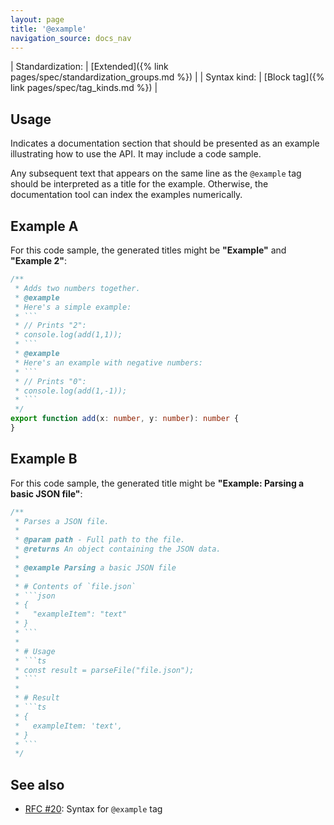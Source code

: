 ```yaml
---
layout: page
title: '@example'
navigation_source: docs_nav
---
```


| Standardization: | [Extended]({% link pages/spec/standardization_groups.md %}) |
| Syntax kind: | [Block tag]({% link pages/spec/tag_kinds.md %}) |


## Usage

Indicates a documentation section that should be presented as an example illustrating how to use the API.
It may include a code sample.

Any subsequent text that appears on the same line as the `@example` tag should be interpreted
as a title for the example.  Otherwise, the documentation tool can index the examples numerically.

## Example A

For this code sample, the generated titles might be **"Example"** and **"Example 2"**:

```ts
/**
 * Adds two numbers together.
 * @example
 * Here's a simple example:
 * ```
 * // Prints "2":
 * console.log(add(1,1));
 * ```
 * @example
 * Here's an example with negative numbers:
 * ```
 * // Prints "0":
 * console.log(add(1,-1));
 * ```
 */
export function add(x: number, y: number): number {
}
```

## Example B

For this code sample, the generated title might be **"Example: Parsing a basic JSON file"**:

```ts
/**
 * Parses a JSON file.
 *
 * @param path - Full path to the file.
 * @returns An object containing the JSON data.
 *
 * @example Parsing a basic JSON file
 *
 * # Contents of `file.json`
 * ```json
 * {
 *   "exampleItem": "text"
 * }
 * ```
 *
 * # Usage
 * ```ts
 * const result = parseFile("file.json");
 * ```
 *
 * # Result
 * ```ts
 * {
 *   exampleItem: 'text',
 * }
 * ```
 */
 ```

## See also

- [RFC #20](https://github.com/microsoft/tsdoc/issues/20): Syntax for `@example` tag
